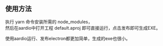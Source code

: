 

## 使用方法

执行 yarn 命令安装所需的 node_modules，  
然后在aardio中打开工程 default.aproj 即可直接运行，点击发布即可生成EXE。   
  
  
使用aardio运行、发布electron都更加简单，生成的exe也很小。  
